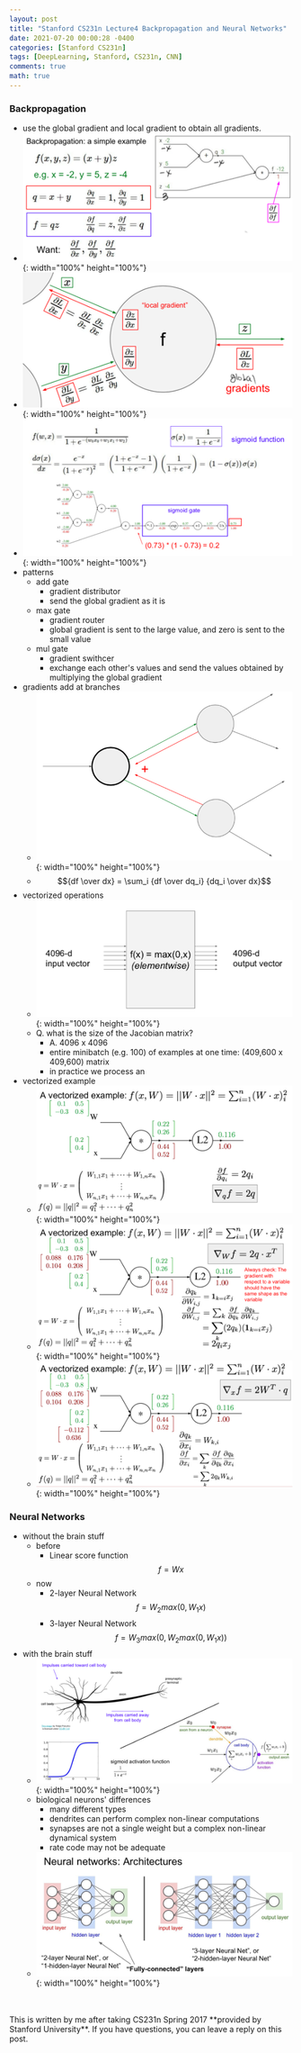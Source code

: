 ```yaml
---
layout: post
title: "Stanford CS231n Lecture4 Backpropagation and Neural Networks"
date: 2021-07-20 00:00:28 -0400
categories: [Stanford CS231n]
tags: [DeepLearning, Stanford, CS231n, CNN]
comments: true
math: true
---
```


### Backpropagation
- use the global gradient and local gradient to obtain all gradients.
- ![1](/images/cs231n/lec4/1.png){: width="100%" height="100%"}
- ![2](/images/cs231n/lec4/2.png){: width="100%" height="100%"}
- ![3](/images/cs231n/lec4/3.png){: width="100%" height="100%"}
- patterns
    - add gate
        - gradient distributor
        - send the global gradient as it is
    - max gate
        - gradient router
        - global gradient is sent to the large value, and zero is sent to the small value
    - mul gate
        - gradient swithcer
        - exchange each other's values and send the values obtained by multiplying the global gradient
- gradients add at branches
    - ![4](/images/cs231n/lec4/4.png){: width="100%" height="100%"}
    - $${df \over dx} = \sum_i {df \over dq_i} {dq_i \over dx}$$
- vectorized operations
    - ![5](/images/cs231n/lec4/5.png){: width="100%" height="100%"}
    - Q. what is the size of the Jacobian matrix?
        - A. 4096 x 4096
        - entire minibatch (e.g. 100) of examples at one time: (409,600 x 409,600) matrix
        - in practice we process an
- vectorized example
    - ![6](/images/cs231n/lec4/6.png){: width="100%" height="100%"}
    - ![7](/images/cs231n/lec4/7.png){: width="100%" height="100%"}
    - ![8](/images/cs231n/lec4/8.png){: width="100%" height="100%"}

### Neural Networks
- without the brain stuff
    - before
        - Linear score function $$f = Wx$$
    - now
        - 2-layer Neural Network $$f = W_2 max(0, W_1x)$$
        - 3-layer Neural Network $$f = W_3 max(0, W_2 max(0, W_1x))$$
- with the brain stuff
    - ![9](/images/cs231n/lec4/9.png){: width="100%" height="100%"}
    - biological neurons' differences
        - many different types
        - dendrites can perform complex non-linear computations
        - synapses are not a single weight but a complex non-linear dynamical system
        - rate code may not be adequate
    - ![10](/images/cs231n/lec4/10.png){: width="100%" height="100%"}

<br/>
<br/>
This is written by me after taking CS231n Spring 2017 **provided by Stanford University**.
If you have questions, you can leave a reply on this post.